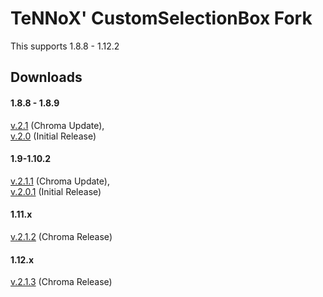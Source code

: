 # TeNNoX' CustomSelectionBox Fork

This supports 1.8.8 - 1.12.2 <br />

## Downloads
#### 1.8.8 - 1.8.9
[v.2.1](https://github.com/shedaniel/CustomSelectionBox-Fork/releases/download/v.2.1/CustomSelectionBox_2.1.jar) (Chroma Update), <br />
[v.2.0](https://github.com/shedaniel/CustomSelectionBox-Fork/releases/download/v.2.0/CustomSelectionBox_1.8.8-1.8.9.jar) (Initial Release)
#### 1.9-1.10.2
[v.2.1.1](https://github.com/shedaniel/CustomSelectionBox-Fork/releases/download/v.2.1.1/CustomSelectionBox-2.1.1.jar) (Chroma Update), <br />
[v.2.0.1](https://github.com/shedaniel/CustomSelectionBox-Fork/releases/download/v.2.0.1/CustomSelectionBox-2.0.1.jar) (Initial Release)
#### 1.11.x
[v.2.1.2](https://github.com/shedaniel/CustomSelectionBox-Fork/releases/download/v.2.1.2/CustomSelectionBox-2.1.2.jar) (Chroma Release)
#### 1.12.x
[v.2.1.3](https://github.com/shedaniel/CustomSelectionBox-Fork/releases/download/v.2.1.3/CustomSelectionBox-2.1.3.jar) (Chroma Release)
